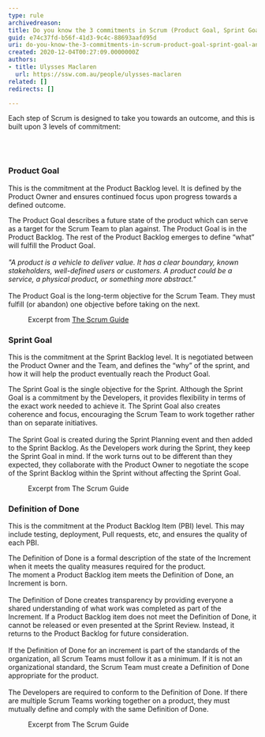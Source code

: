 ```yaml
---
type: rule
archivedreason: 
title: Do you know the 3 commitments in Scrum (Product Goal, Sprint Goal, and Definition of Done)?
guid: e74c37fd-b56f-41d3-9c4c-88693aafd95d
uri: do-you-know-the-3-commitments-in-scrum-product-goal-sprint-goal-and-definition-of-done
created: 2020-12-04T00:27:09.0000000Z
authors:
- title: Ulysses Maclaren
  url: https://ssw.com.au/people/ulysses-maclaren
related: []
redirects: []

---
```



<p class="ssw15-rteElement-P">​Each step of Scrum is designed to take you towards an outcome, and this is built upon 3 levels of commitment&#58;<br></p>
<br><excerpt class='endintro'></excerpt><br>
<h3 class="ssw15-rteElement-H3">​​Product Goal</h3><p>This is the commitment at the Product Backlog level. It is defined by the Product Owner and ensures continued focus upon progress towards a defined outcome.<br></p><p class="ssw15-rteElement-GreyBox">The Product Goal describes a future state of the product which can serve as a target for the Scrum Team to plan against. The Product Goal is in the Product Backlog. The rest of the Product Backlog emerges to define “what” will fulfill the Product Goal.<br><br><em>&quot;A product is a vehicle to deliver value. It has a clear boundary, known stakeholders, well-defined users or customers. A product could be a service, a physical product, or something more abstract.&quot;</em><br><br>The Product Goal is the long-term objective for the Scrum Team. They must fulfill (or abandon) one objective before taking on the next.​</p><dd class="ssw15-rteElement-FigureNormal">Excerpt from <a href="https&#58;//www.scrumguides.org/scrum-guide.html">The Scrum Guide</a><br></dd><h3 class="ssw15-rteElement-H3">Sprint Goal​<br></h3><p>This is the commitment at the Sprint Backlog level. It is negotiated between the Product Owner and the Team, and defines the “why” of the sprint, and how it will help the product eventually reach the Product Goal.<br></p><p class="ssw15-rteElement-GreyBox">The Sprint Goal is the single objective for the Sprint. Although the Sprint Goal is a commitment by the Developers, it provides flexibility in terms of the exact work needed to achieve it. The Sprint Goal also creates coherence and focus, encouraging the Scrum Team to work together rather than on separate initiatives.<br><br>The Sprint Goal is created during the Sprint Planning event and then added to the Sprint Backlog. As the Developers work during the Sprint, they keep the Sprint Goal in mind. If the work turns out to be different than they expected, they collaborate with the Product Owner to negotiate the scope of the Sprint Backlog within the Sprint without affecting the Sprint Goal.​</p><dd class="ssw15-rteElement-FigureNormal">Excerpt from The Scrum Guide<br></dd><h3 class="ssw15-rteElement-H3">Definition of Done<br></h3><p>This is the commitment at the Product Backlog Item (PBI) level. This may include testing, deployment, Pull requests, etc, and ensures the quality of each PBI.<br></p><p class="ssw15-rteElement-GreyBox">The Definition of Done is a formal description of the state of the Increment when it meets the quality measures required for the product.<br>The moment a Product Backlog item meets the Definition of Done, an Increment is born.<br><br>The Definition of Done creates transparency by providing everyone a shared understanding of what work was completed as part of the Increment. If a Product Backlog item does not meet the Definition of Done, it cannot be released or even presented at the Sprint Review. Instead, it returns to the Product Backlog for future consideration.<br><br>If the Definition of Done for an increment is part of the standards of the organization, all Scrum Teams must follow it as a minimum. If it is not an organizational standard, the Scrum Team must create a Definition of Done appropriate for the product.<br><br>The Developers are required to conform to the Definition of Done. If there are multiple Scrum Teams working together on a product, they must mutually define and comply with the same Definition of Done.​</p><dd class="ssw15-rteElement-FigureNormal">Excerpt from The Scrum Guide<br></dd>


